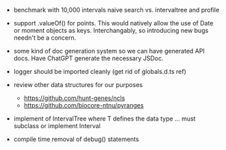 - benchmark with 10,000 intervals naive search vs. intervaltree and profile

- support .valueOf() for points. This would natively allow the use of Date
  or moment objects as keys. Interchangably, so introducing new bugs needn't be
  a concern.

- some kind of doc generation system so we can have generated API docs.
Have ChatGPT generate the necessary JSDoc.

- logger should be imported cleanly (get rid of globals.d.ts ref)

- review other data structures for our purposes

  - https://github.com/hunt-genes/ncls
  - https://github.com/biocore-ntnu/pyranges

- implement of IntervalTree<T> where T defines the data type ... must subclass or implement Interval

- compile time removal of debug() statements
